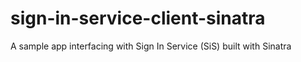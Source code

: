 # sign-in-service-client-sinatra
A sample app interfacing with Sign In Service (SiS) built with Sinatra
